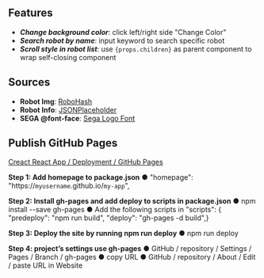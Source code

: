## Features

- **_Change background color_**: click left/right side "Change Color"
- **_Search robot by name_**: input keyword to search specific robot
- **_Scroll style in robot list_**: use `{props.children}` as parent component to wrap self-closing component

## Sources

- **Robot Img**: [RoboHash](https://robohash.org/)
- **Robot Info**: [JSONPlaceholder](https://jsonplaceholder.typicode.com/)
- **SEGA @font-face**: [Sega Logo Font](https://www.cufonfonts.com/font/sega-logo-font)

## Publish GitHub Pages

[Creact React App / Deployment / GitHub Pages](https://create-react-app.dev/docs/deployment/)

**Step 1: Add homepage to package.json**
● "homepage": "https://`myusername`.github.io/`my-app`",

**Step 2: Install gh-pages and add deploy to scripts in package.json**
● npm install --save gh-pages
● Add the following scripts in
"scripts": {
"predeploy": "npm run build",
"deploy": "gh-pages -d build",}

**Step 3: Deploy the site by running npm run deploy**
● npm run deploy

**Step 4: project’s settings use gh-pages**
● GitHub / repository / Settings / Pages / Branch / gh-pages
● copy URL
● GitHub / repository / About / Edit / paste URL in Website
